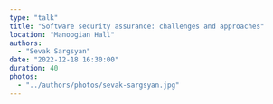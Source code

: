 ```yaml
---
type: "talk"
title: "Software security assurance: challenges and approaches"
location: "Manoogian Hall"
authors:
  - "Sevak Sargsyan"
date: "2022-12-18 16:30:00"
duration: 40
photos:
  - "../authors/photos/sevak-sargsyan.jpg"
---
```

